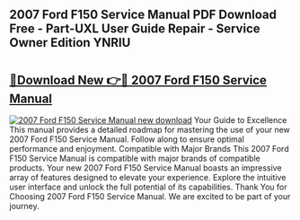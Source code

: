 ## 2007 Ford F150 Service Manual PDF Download Free - Part-UXL User Guide Repair - Service Owner Edition YNRIU

# <h2><a href="http://bc20026.oget.top/?id=2007+Ford+F150+Service+Manual">🔗Download New 👉🔴 2007 Ford F150 Service Manual</a></h2>

[![2007 Ford F150 Service Manual new download](https://i.imgur.com/5g1atiW.png)](http://bc20026.oget.top/?id=2007+Ford+F150+Service+Manual)
Your Guide to Excellence This manual provides a detailed roadmap for mastering the use of your new 2007 Ford F150 Service Manual. Follow along to ensure optimal performance and enjoyment. Compatible with Major Brands This 2007 Ford F150 Service Manual is compatible with major brands of compatible products. Your new 2007 Ford F150 Service Manual boasts an impressive array of features designed to elevate your experience. Explore the intuitive user interface and unlock the full potential of its capabilities. Thank You for Choosing 2007 Ford F150 Service Manual. We are excited to be part of your journey.
